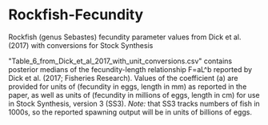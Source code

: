 # Rockfish-Fecundity
Rockfish (genus Sebastes) fecundity parameter values from Dick et al. (2017) with conversions for Stock Synthesis

"Table_6_from_Dick_et_al_2017_with_unit_conversions.csv" contains posterior medians of the fecundity-length relationship
F=aL^b reported by Dick et al. (2017; Fisheries Research). Values of the coefficient (a) are provided for units of
(fecundity in eggs, length in mm) as reported in the paper, as well as units of (fecundity in millions of eggs, length in cm)
for use in Stock Synthesis, version 3 (SS3).
*Note:* that SS3 tracks numbers of fish in 1000s, so the reported spawning
output will be in units of billions of eggs.
